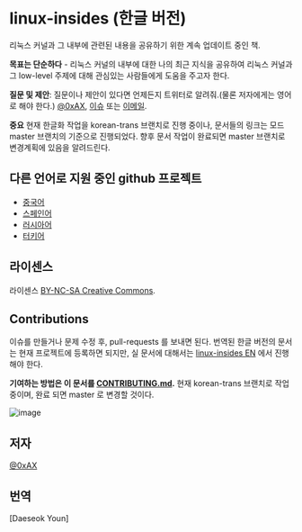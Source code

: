 linux-insides (한글 버전)
===============

리눅스 커널과 그 내부에 관련된 내용을 공유하기 위한 계속 업데이트 중인 책.

**목표는 단순하다** - 리눅스 커널의 내부에 대한 나의 최근 지식을 공유하여 리눅스 커널과 그 low-level 주제에 대해 관심있는 사람들에게 도움을 주고자 한다.

**질문 및 제안**: 질문이나 제안이 있다면 언제든지 트위터로 알려줘.(물론 저자에게는 영어로 해야 한다.) [@0xAX](https://twitter.com/0xAX), [이슈](https://github.com/0xAX/linux-insides/issues/new) 또는 [이메일](mailto:anotherworldofworld@gmail.com).

**중요** 현재 한글화 작업을 korean-trans 브랜치로 진행 중이나, 문서들의 링크는 모드 master 브랜치의 기준으로 진행되었다. 향후 문서 작업이 완료되면 master 브랜치로 변경계획에 있음을 알려드린다.

다른 언어로 지원 중인 github 프로젝트
-------------------

  * [중국어](https://github.com/MintCN/linux-insides-zh)
  * [스페인어](https://github.com/leolas95/linux-insides)
  * [러시아어](https://github.com/proninyaroslav/linux-insides-ru)
  * [터키어](https://github.com/ayyucedemirbas/linux-insides_Turkish)

라이센스
-------------

라이센스 [BY-NC-SA Creative Commons](http://creativecommons.org/licenses/by-nc-sa/4.0/).

Contributions
--------------

이슈를 만들거나 문제 수정 후, pull-requests 를 보내면 된다. 번역된 한글 버전의 문서는 현재 프로젝트에 등록하면 되지만,
실 문서에 대해서는 [linux-insides EN](https://github.com/0xAX/linux-insides) 에서 진행해야 한다.

**기여하는 방법은 이 문서를 [CONTRIBUTING.md](https://github.com/daeseokyoun/linux-insides/blob/master/CONTRIBUTING.md).**
현재 korean-trans 브랜치로 작업 중이며, 완료 되면 master 로 변경할 것이다.

![image](http://oi58.tinypic.com/23upobq.jpg)

저자
---------------

[@0xAX](https://twitter.com/0xAX)

번역
---------------
[Daeseok Youn]
